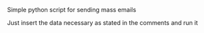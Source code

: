 Simple python script for sending mass emails

Just insert the data necessary as stated in the comments and run it
